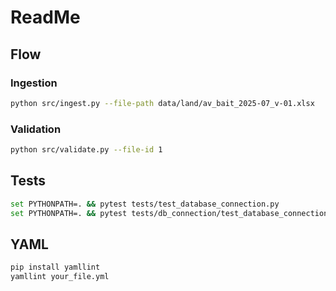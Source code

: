 # ReadMe

## Flow
### Ingestion
```bash
python src/ingest.py --file-path data/land/av_bait_2025-07_v-01.xlsx
```
### Validation
```bash
python src/validate.py --file-id 1
```
## Tests
```bash
set PYTHONPATH=. && pytest tests/test_database_connection.py
set PYTHONPATH=. && pytest tests/db_connection/test_database_connection.py
```

## YAML
```bash
pip install yamllint
yamllint your_file.yml
```